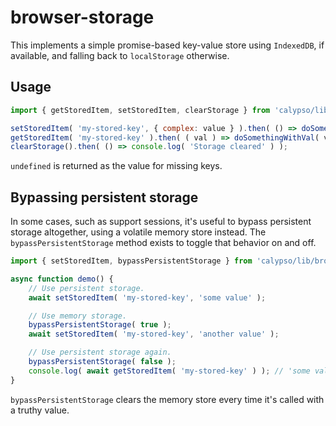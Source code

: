 # browser-storage

This implements a simple promise-based key-value store using `IndexedDB`, if available, and falling
back to `localStorage` otherwise.

## Usage

```js
import { getStoredItem, setStoredItem, clearStorage } from 'calypso/lib/browser-storage';

setStoredItem( 'my-stored-key', { complex: value } ).then( () => doSomething() );
getStoredItem( 'my-stored-key' ).then( ( val ) => doSomethingWithVal( val ) );
clearStorage().then( () => console.log( 'Storage cleared' ) );
```

`undefined` is returned as the value for missing keys.

## Bypassing persistent storage

In some cases, such as support sessions, it's useful to bypass persistent storage altogether, using
a volatile memory store instead. The `bypassPersistentStorage` method exists to toggle that behavior
on and off.

```js
import { setStoredItem, bypassPersistentStorage } from 'calypso/lib/browser-storage';

async function demo() {
	// Use persistent storage.
	await setStoredItem( 'my-stored-key', 'some value' );

	// Use memory storage.
	bypassPersistentStorage( true );
	await setStoredItem( 'my-stored-key', 'another value' );

	// Use persistent storage again.
	bypassPersistentStorage( false );
	console.log( await getStoredItem( 'my-stored-key' ) ); // 'some value'
}
```

`bypassPersistentStorage` clears the memory store every time it's called with a truthy value.

